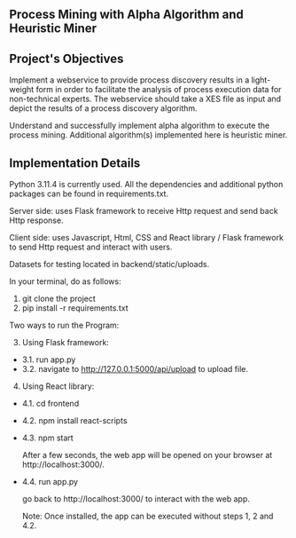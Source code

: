 ## Process Mining with Alpha Algorithm and Heuristic Miner

## Project's Objectives

Implement a webservice to provide process discovery results in a light-weight form in order to facilitate the analysis of process execution data for non-technical experts. The webservice should take a XES file as input and depict the results of a process discovery algorithm.

Understand and successfully implement alpha algorithm to execute the process mining. Additional algorithm(s) implemented here is heuristic miner.

## Implementation Details

Python 3.11.4 is currently used. All the dependencies and additional python packages can be found in requirements.txt.

Server side: uses Flask framework to receive Http request and send back Http response.

Client side: uses Javascript, Html, CSS and React library / Flask framework to send Http request and interact with users.

Datasets for testing located in backend/static/uploads.

In your terminal, do as follows:

1. git clone the project
2. pip install -r requirements.txt

Two ways to run the Program:

3. Using Flask framework:

- 3.1. run app.py
- 3.2. navigate to http://127.0.0.1:5000/api/upload to upload file.

4. Using React library:

- 4.1. cd frontend
- 4.2. npm install react-scripts
- 4.3. npm start

  After a few seconds, the web app will be opened on your browser at http://localhost:3000/.

- 4.4. run app.py

  go back to http://localhost:3000/ to interact with the web app.

  Note: Once installed, the app can be executed without steps 1, 2 and 4.2.
